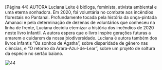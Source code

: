 [Página 44]
AUTORA
Luciana Leite é bióloga, feminista, ativista ambiental e uma
eterna sonhadora. Em 2020, foi voluntária no combate aos
incêndios florestais no Pantanal. Profundamente tocada
pela história da onça-pintada Amanaci e pela determinação
de dezenas de voluntários que conheceu na linha de
frente, Luciana decidiu eternizar a história dos incêndios
de 2020 neste livro infantil. A autora espera que o livro
inspire gerações futuras a amarem e cuidarem da nossa
biodiversidade. Luciana é autora também dos livros infantis
“Os sonhos de Ágatha”, sobre disparidade de gênero nas
ciências, e “O retorno da Arara-Azul-de-Lear”, sobre um
projeto de soltura da espécie no sertão baiano.


![44](./img/page_44-01.jpg)
